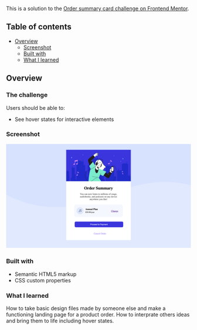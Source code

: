 
This is a solution to the [Order summary card challenge on Frontend Mentor](https://www.frontendmentor.io/challenges/order-summary-component-QlPmajDUj).

## Table of contents

- [Overview](#overview)
  - [Screenshot](#screenshot)
  - [Built with](#built-with)
  - [What I learned](#what-i-learned)

## Overview

### The challenge

Users should be able to:

- See hover states for interactive elements

### Screenshot

![alt text](./screenshot.png)

### Built with

- Semantic HTML5 markup
- CSS custom properties

### What I learned

How to take basic design files made by someone else and make a functioning landing page for a product order. How to interprate others ideas and bring them to life including hover states. 
